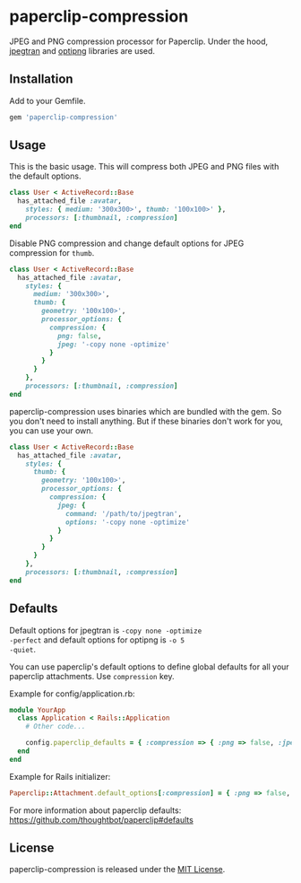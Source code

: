 # paperclip-compression

JPEG and PNG compression processor for Paperclip. Under the hood, [jpegtran](http://jpegclub.org) and [optipng](http://optipng.sourceforge.net/) libraries are used.

## Installation

Add to your Gemfile.

````ruby
gem 'paperclip-compression'
````

## Usage
This is the basic usage. This will compress both JPEG and PNG files with the default options.

````ruby
class User < ActiveRecord::Base
  has_attached_file :avatar,
    styles: { medium: '300x300>', thumb: '100x100>' },
    processors: [:thumbnail, :compression]
end
````

Disable PNG compression and change default options for JPEG compression for <code>thumb</code>.

````ruby
class User < ActiveRecord::Base
  has_attached_file :avatar,
    styles: {
      medium: '300x300>',
      thumb: {
        geometry: '100x100>',
        processor_options: {
          compression: {
            png: false,
            jpeg: '-copy none -optimize'
          }
        }
      }
    },
    processors: [:thumbnail, :compression]
end
````

paperclip-compression uses binaries which are bundled with the gem. So you don't need to install anything. But if these binaries don't work for you, you can use your own.

````ruby
class User < ActiveRecord::Base
  has_attached_file :avatar,
    styles: {
      thumb: {
        geometry: '100x100>',
        processor_options: {
          compression: {
            jpeg: {
              command: '/path/to/jpegtran',
              options: '-copy none -optimize'
            }
          }
        }
      }
    },
    processors: [:thumbnail, :compression]
end
````

## Defaults
Default options for jpegtran is <code>-copy none -optimize -perfect</code> and default options for optipng is <code>-o 5 -quiet</code>.

You can use paperclip's default options to define global defaults for all your paperclip attachments. Use <code>compression</code> key.

Example for config/application.rb:

````ruby
module YourApp
  class Application < Rails::Application
    # Other code...

    config.paperclip_defaults = { :compression => { :png => false, :jpeg => '-optimize' } }
  end
end
````

Example for Rails initializer:

````ruby
Paperclip::Attachment.default_options[:compression] = { :png => false, :jpeg => '-optimize' }
````

For more information about paperclip defaults: https://github.com/thoughtbot/paperclip#defaults

## License
paperclip-compression is released under the [MIT License](https://github.com/emrekutlu/paperclip-compression/blob/master/LICENSE.txt).
